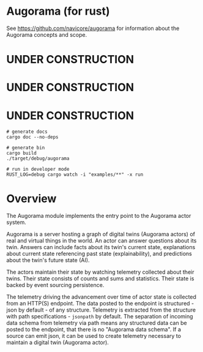 Augorama (for rust)
==========

See https://github.com/navicore/augorama for information about the Augorama concepts and scope.

# UNDER CONSTRUCTION

# UNDER CONSTRUCTION

# UNDER CONSTRUCTION

```console
# generate docs
cargo doc --no-deps  

# generate bin
cargo build
./target/debug/augorama

# run in developer mode
RUST_LOG=debug cargo watch -i "examples/**" -x run 
```

# Overview

The Augorama module implements the entry point to the Augorama actor system.

Augorama is a server hosting a graph of digital twins (Augorama actors) of real and virtual
things in the world.  An actor can answer questions about its twin.  Answers can include
facts about its twin's current state, explanations about current state referencing past state
(explainability), and predictions about the twin's future state (AI).

The actors maintain their state by watching telemetry collected about their twins.  Their state
consists of counts and sums and statistics.  Their state is backed by event sourcing
persistence.

The telemetry driving the advancement over time of actor state is collected from an HTTP(S)
endpoint.  The data posted to the endpoint is structured - json by default - of any structure.
Telemetry is extracted from the structure with path specifications - `jsonpath` by default.
The separation of incoming data schema from telemetry via path means any structured data can be
posted to the endpoint, that there is no "Augorama data schema".  If a source can emit json, it
can be used to create telemetry necessary to maintain a digital twin (Augorama actor).
